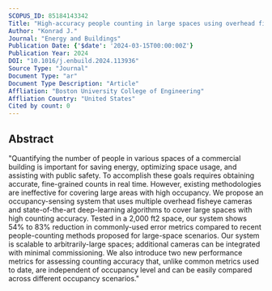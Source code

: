 ```yaml
---
SCOPUS_ID: 85184143342
Title: "High-accuracy people counting in large spaces using overhead fisheye cameras"
Author: "Konrad J."
Journal: "Energy and Buildings"
Publication Date: {'$date': '2024-03-15T00:00:00Z'}
Publication Year: 2024
DOI: "10.1016/j.enbuild.2024.113936"
Source Type: "Journal"
Document Type: "ar"
Document Type Description: "Article"
Affliation: "Boston University College of Engineering"
Affliation Country: "United States"
Cited by count: 0
---
```


## Abstract
"Quantifying the number of people in various spaces of a commercial building is important for saving energy, optimizing space usage, and assisting with public safety. To accomplish these goals requires obtaining accurate, fine-grained counts in real time. However, existing methodologies are ineffective for covering large areas with high occupancy. We propose an occupancy-sensing system that uses multiple overhead fisheye cameras and state-of-the-art deep-learning algorithms to cover large spaces with high counting accuracy. Tested in a 2,000 ft2 space, our system shows 54% to 83% reduction in commonly-used error metrics compared to recent people-counting methods proposed for large-space scenarios. Our system is scalable to arbitrarily-large spaces; additional cameras can be integrated with minimal commissioning. We also introduce two new performance metrics for assessing counting accuracy that, unlike common metrics used to date, are independent of occupancy level and can be easily compared across different occupancy scenarios."
